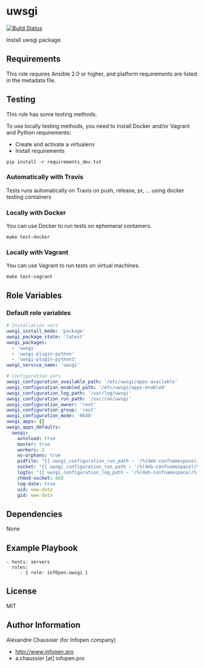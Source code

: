 # uwsgi

[![Build Status](https://travis-ci.org/infOpen/ansible-role-uwsgi.svg?branch=master)](https://travis-ci.org/infOpen/ansible-role-uwsgi)

Install uwsgi package.

## Requirements

This role requires Ansible 2.0 or higher,
and platform requirements are listed in the metadata file.

## Testing

This role has some testing methods.

To use locally testing methods, you need to install Docker and/or Vagrant and Python requirements:

* Create and activate a virtualenv
* Install requirements

```
pip install -r requirements_dev.txt
```

### Automatically with Travis

Tests runs automatically on Travis on push, release, pr, ... using docker testing containers

### Locally with Docker

You can use Docker to run tests on ephemeral containers.

```
make test-docker
```

### Locally with Vagrant

You can use Vagrant to run tests on virtual machines.

```
make test-vagrant
```

## Role Variables

### Default role variables

``` yaml
# Installation vars
uwsgi_install_mode: 'package'
uwsgi_package_state: 'latest'
uwsgi_packages:
  - 'uwsgi'
  - 'uwsgi-plugin-python'
  - 'uwsgi-plugin-python3'
uwsgi_service_name: 'uwsgi'

# Configuration vars
uwsgi_configuration_available_path: '/etc/uwsgi/apps-available'
uwsgi_configuration_enabled_path: '/etc/uwsgi/apps-enabled'
uwsgi_configuration_log_path: '/var/log/uwsgi'
uwsgi_configuration_run_path: '/var/run/uwsgi'
uwsgi_configuration_owner: 'root'
uwsgi_configuration_group: 'root'
uwsgi_configuration_mode: '0640'
uwsgi_apps: []
uwsgi_apps_defaults:
  uwsgi:
    autoload: true
    master: true
    workers: 2
    no-orphans: true
    pidfile: "{{ uwsgi_configuration_run_path ~ '/%(deb-confnamespace)/%(deb-confname)/pid' }}"
    socket: "{{ uwsgi_configuration_run_path ~ '/%(deb-confnamespace)/%(deb-confname)/socket' }}"
    logto: "{{ uwsgi_configuration_log_path ~ '/%(deb-confnamespace)/%(debconfname).log' }}"
    chmod-socket: 660
    log-date: true
    uid: www-data
    gid: www-data
```

## Dependencies

None

## Example Playbook

    - hosts: servers
      roles:
         - { role: infOpen.uwsgi }

## License

MIT

## Author Information

Alexandre Chaussier (for Infopen company)
- http://www.infopen.pro
- a.chaussier [at] infopen.pro
